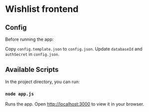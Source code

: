 # Wishlist frontend

## Config

Before running the app:

Copy `config.template.json` to `config.json`.
Update `databaseId` and `authSecret` in `config.json`.

## Available Scripts

In the project directory, you can run:

### `node app.js`

Runs the app.
Open [http://localhost:3000](http://localhost:3000) to view it in your browser.
